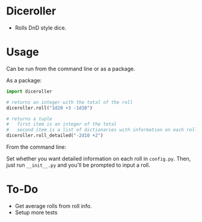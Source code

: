 # Diceroller

* Rolls DnD style dice.

# Usage

Can be run from the command line or as a package. 

As a package:

```python
import diceroller

# returns an integer with the total of the roll
diceroller.roll("1d20 +3 -1d10")

# returns a tuple
#   first item is an integer of the total
#   second item is a list of dictionaries with information on each roll
diceroller.roll_detailed("-2d10 +2")
```

From the command line:

Set whether you want detailed information on each roll in `config.py`. Then, just run `__init__.py` and you'll be prompted to input a roll.

# To-Do

* Get average rolls from roll info.
* Setup more tests